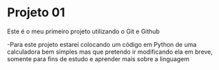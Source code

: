 # Projeto 01

Este é o meu primeiro projeto utilizando o Git e Github

-Para este projeto estarei colocando um código em Python de uma calculadora bem simples mas que pretendo ir modificando ela em breve, somente para fins de estudo e aprender mais sobre a linguagem
 